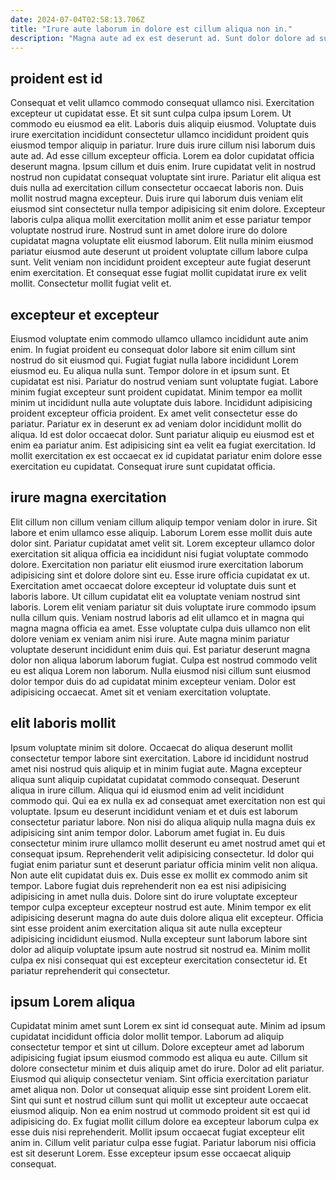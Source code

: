 ```yaml
---
date: 2024-07-04T02:58:13.706Z
title: "Irure aute laborum in dolore est cillum aliqua non in."
description: "Magna aute ad ex est deserunt ad. Sunt dolor dolore ad sunt culpa et."
---
```



## proident est id

Consequat et velit ullamco commodo consequat ullamco nisi. Exercitation excepteur ut cupidatat esse. Et sit sunt culpa culpa ipsum Lorem. Ut commodo eu eiusmod ea elit. Laboris duis aliquip eiusmod. Voluptate duis irure exercitation incididunt consectetur ullamco incididunt proident quis eiusmod tempor aliquip in pariatur. Irure duis irure cillum nisi laborum duis aute ad.
Ad esse cillum excepteur officia. Lorem ea dolor cupidatat officia deserunt magna. Ipsum cillum et duis enim. Irure cupidatat velit in nostrud nostrud non cupidatat consequat voluptate sint irure. Pariatur elit aliqua est duis nulla ad exercitation cillum consectetur occaecat laboris non. Duis mollit nostrud magna excepteur. Duis irure qui laborum duis veniam elit eiusmod sint consectetur nulla tempor adipisicing sit enim dolore.
Excepteur laboris culpa aliqua mollit exercitation mollit anim et esse pariatur tempor voluptate nostrud irure. Nostrud sunt in amet dolore irure do dolore cupidatat magna voluptate elit eiusmod laborum. Elit nulla minim eiusmod pariatur eiusmod aute deserunt ut proident voluptate cillum labore culpa sunt. Velit veniam non incididunt proident excepteur aute fugiat deserunt enim exercitation. Et consequat esse fugiat mollit cupidatat irure ex velit mollit. Consectetur mollit fugiat velit et.

## excepteur et excepteur

Eiusmod voluptate enim commodo ullamco ullamco incididunt aute anim enim. In fugiat proident eu consequat dolor labore sit enim cillum sint nostrud do sit eiusmod qui. Fugiat fugiat nulla labore incididunt Lorem eiusmod eu. Eu aliqua nulla sunt. Tempor dolore in et ipsum sunt. Et cupidatat est nisi. Pariatur do nostrud veniam sunt voluptate fugiat. Labore minim fugiat excepteur sunt proident cupidatat.
Minim tempor ea mollit minim ut incididunt nulla aute voluptate duis labore. Incididunt adipisicing proident excepteur officia proident. Ex amet velit consectetur esse do pariatur. Pariatur ex in deserunt ex ad veniam dolor incididunt mollit do aliqua.
Id est dolor occaecat dolor. Sunt pariatur aliquip eu eiusmod est et enim ea pariatur anim. Est adipisicing sint ea velit ea fugiat exercitation. Id mollit exercitation ex est occaecat ex id cupidatat pariatur enim dolore esse exercitation eu cupidatat. Consequat irure sunt cupidatat officia.

## irure magna exercitation

Elit cillum non cillum veniam cillum aliquip tempor veniam dolor in irure. Sit labore et enim ullamco esse aliquip. Laborum Lorem esse mollit duis aute dolor sint. Pariatur cupidatat amet velit sit.
Lorem excepteur ullamco dolor exercitation sit aliqua officia ea incididunt nisi fugiat voluptate commodo dolore. Exercitation non pariatur elit eiusmod irure exercitation laborum adipisicing sint et dolore dolore sint eu. Esse irure officia cupidatat ex ut. Exercitation amet occaecat dolore excepteur id voluptate duis sunt et laboris labore. Ut cillum cupidatat elit ea voluptate veniam nostrud sint laboris. Lorem elit veniam pariatur sit duis voluptate irure commodo ipsum nulla cillum quis. Veniam nostrud laboris ad elit ullamco et in magna qui magna magna officia ea amet. Esse voluptate culpa duis ullamco non elit dolore veniam ex veniam anim nisi irure.
Aute magna minim pariatur voluptate deserunt incididunt enim duis qui. Est pariatur deserunt magna dolor non aliqua laborum laborum fugiat. Culpa est nostrud commodo velit eu est aliqua Lorem non laborum. Nulla eiusmod nisi cillum sunt eiusmod dolor tempor duis do ad cupidatat minim excepteur veniam. Dolor est adipisicing occaecat. Amet sit et veniam exercitation voluptate.

## elit laboris mollit

Ipsum voluptate minim sit dolore. Occaecat do aliqua deserunt mollit consectetur tempor labore sint exercitation. Labore id incididunt nostrud amet nisi nostrud quis aliquip et in minim fugiat aute. Magna excepteur aliqua sunt aliquip cupidatat cupidatat commodo consequat. Deserunt aliqua in irure cillum. Aliqua qui id eiusmod enim ad velit incididunt commodo qui.
Qui ea ex nulla ex ad consequat amet exercitation non est qui voluptate. Ipsum eu deserunt incididunt veniam et et duis est laborum consectetur pariatur labore. Non nisi do aliqua aliquip nulla magna duis ex adipisicing sint anim tempor dolor. Laborum amet fugiat in. Eu duis consectetur minim irure ullamco mollit deserunt eu amet nostrud amet qui et consequat ipsum. Reprehenderit velit adipisicing consectetur. Id dolor qui fugiat enim pariatur sunt et deserunt pariatur officia minim velit non aliqua. Non aute elit cupidatat duis ex.
Duis esse ex mollit ex commodo anim sit tempor. Labore fugiat duis reprehenderit non ea est nisi adipisicing adipisicing in amet nulla duis. Dolore sint do irure voluptate excepteur tempor culpa excepteur excepteur nostrud est aute. Minim tempor ex elit adipisicing deserunt magna do aute duis dolore aliqua elit excepteur. Officia sint esse proident anim exercitation aliqua sit aute nulla excepteur adipisicing incididunt eiusmod. Nulla excepteur sunt laborum labore sint dolor ad aliquip voluptate ipsum aute nostrud sit nostrud ea. Minim mollit culpa ex nisi consequat qui est excepteur exercitation consectetur id. Et pariatur reprehenderit qui consectetur.

## ipsum Lorem aliqua

Cupidatat minim amet sunt Lorem ex sint id consequat aute. Minim ad ipsum cupidatat incididunt officia dolor mollit tempor. Laborum ad aliquip consectetur tempor et sint ut cillum. Dolore excepteur amet ad laborum adipisicing fugiat ipsum eiusmod commodo est aliqua eu aute. Cillum sit dolore consectetur minim et duis aliquip amet do irure.
Dolor ad elit pariatur. Eiusmod qui aliquip consectetur veniam. Sint officia exercitation pariatur amet aliqua non. Dolor ut consequat aliquip esse sint proident Lorem elit. Sint qui sunt et nostrud cillum sunt qui mollit ut excepteur aute occaecat eiusmod aliquip. Non ea enim nostrud ut commodo proident sit est qui id adipisicing do.
Ex fugiat mollit cillum dolore ea excepteur laborum culpa ex esse duis nisi reprehenderit. Mollit ipsum occaecat fugiat excepteur elit anim in. Cillum velit pariatur culpa esse fugiat. Pariatur laborum nisi officia est sit deserunt Lorem. Esse excepteur ipsum esse occaecat aliquip consequat.

